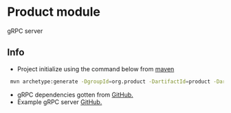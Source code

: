 # Product module

gRPC server

## Info

- Project initialize using the command below from [maven](http://maven.apache.org/guides/getting-started/maven-in-five-minutes.html)
```bash
 mvn archetype:generate -DgroupId=org.product -DartifactId=product -DarchetypeArtifactId=maven-archetype-quickstart -DarchetypeVersion=1.5 -DinteractiveMode=false 
```
- gRPC dependencies gotten from [GitHub.](https://github.com/grpc/grpc-java)
- Example gRPC server [GitHub.](https://github.com/grpc/grpc-java/tree/v1.71.x/examples/example-hostname)